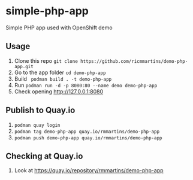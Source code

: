 # simple-php-app
Simple PHP app used with OpenShift demo

## Usage
1. Clone this repo ```git clone https://github.com/ricmmartins/demo-php-app.git```
2. Go to the app folder ```cd demo-php-app```
2. Build ``` podman build . -t demo-php-app```
3. Run ```podman run -d -p 8080:80 --name demo demo-php-app```
4. Check opening http://127.0.0.1:8080

## Publish to Quay.io
1. ```podman quay login```
2. ```podman tag demo-php-app quay.io/rmmartins/demo-php-app ```
3. ```podman push demo-php-app quay.io/rmmartins/demo-php-app ```

## Checking at Quay.io
1. Look at https://quay.io/repository/rmmartins/demo-php-app





